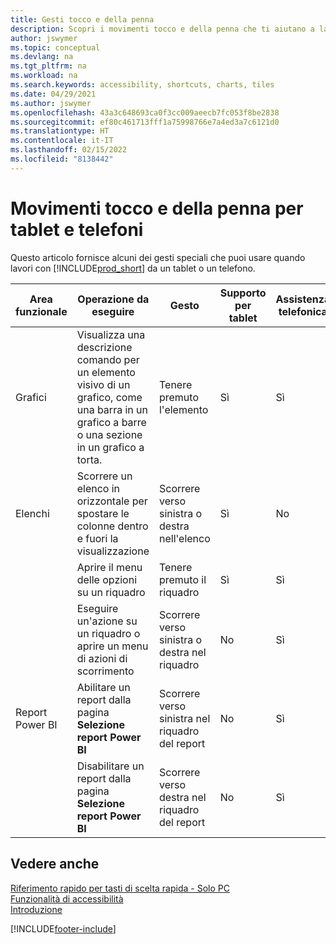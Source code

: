 ```yaml
---
title: Gesti tocco e della penna
description: Scopri i movimenti tocco e della penna che ti aiutano a lavorare in modo efficiente con i tuoi dati da tablet e telefoni.
author: jswymer
ms.topic: conceptual
ms.devlang: na
ms.tgt_pltfrm: na
ms.workload: na
ms.search.keywords: accessibility, shortcuts, charts, tiles
ms.date: 04/29/2021
ms.author: jswymer
ms.openlocfilehash: 43a3c648693ca0f3cc009aeecb7fc053f8be2838
ms.sourcegitcommit: ef80c461713fff1a75998766e7a4ed3a7c6121d0
ms.translationtype: HT
ms.contentlocale: it-IT
ms.lasthandoff: 02/15/2022
ms.locfileid: "8138442"
---
```

# <a name="touch-and-pen-gestures-for-tablet-and-phones"></a>Movimenti tocco e della penna per tablet e telefoni 

Questo articolo fornisce alcuni dei gesti speciali che puoi usare quando lavori con [!INCLUDE[prod_short](includes/prod_short.md)] da un tablet o un telefono.

|Area funzionale|Operazione da eseguire|Gesto|Supporto per tablet|Assistenza telefonica|
|------------|----------------------|-------|--------------|-------------|
|Grafici|Visualizza una descrizione comando per un elemento visivo di un grafico, come una barra in un grafico a barre o una sezione in un grafico a torta.|Tenere premuto l'elemento|Sì|Sì|
|Elenchi|Scorrere un elenco in orizzontale per spostare le colonne dentro e fuori la visualizzazione|Scorrere verso sinistra o destra nell'elenco|Sì|No|
||Aprire il menu delle opzioni su un riquadro|Tenere premuto il riquadro|Sì|Sì|
||Eseguire un'azione su un riquadro o aprire un menu di azioni di scorrimento |Scorrere verso sinistra o destra nel riquadro|No|Sì|
|Report Power BI|Abilitare un report dalla pagina **Selezione report Power BI** |Scorrere verso sinistra nel riquadro del report|No|Sì|
||Disabilitare un report dalla pagina **Selezione report Power BI** |Scorrere verso destra nel riquadro del report|No|Sì|

<!-- ## Charts

Business Central built-in charts display useful information about business data and KPIs. You can get additional information about the data by using the tooltips that are available on top of the data. To access a tooltip, tap and hold or hover over the data.

-->

## <a name="see-also"></a>Vedere anche

[Riferimento rapido per tasti di scelta rapida - Solo PC](keyboard-shortcuts-cheatsheet.md)  
[Funzionalità di accessibilità](ui-accessibility.md)  
[Introduzione](product-get-started.md)  

[!INCLUDE[footer-include](includes/footer-banner.md)]